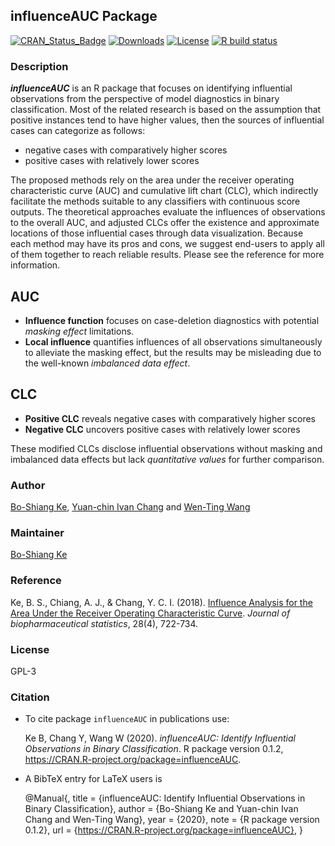 ## influenceAUC Package
[![CRAN_Status_Badge](http://www.r-pkg.org/badges/version/influenceAUC)](https://CRAN.R-project.org/package=influenceAUC)
[![Downloads](http://cranlogs.r-pkg.org/badges/grand-total/influenceAUC)](https://CRAN.R-project.org/package=influenceAUC)
[![License](http://img.shields.io/badge/license-GPL%20%28%3E=%203%29-brightgreen.svg?style=flat)](http://www.gnu.org/licenses/gpl-3.0.html)
[![R build status](https://github.com/egpivo/SpatPCA/workflows/R-CMD-check/badge.svg)](https://github.com/egpivo/SpatPCA/actions)

### Description
***influenceAUC*** is an R package that focuses on identifying influential observations from the perspective of model diagnostics in binary classification. Most of the related research is based on the assumption that positive instances tend to have higher values, then the sources of influential cases can categorize as follows:
+ negative cases with comparatively higher scores
+ positive cases with relatively lower scores

The proposed methods rely on the area under the receiver operating characteristic curve (AUC) and cumulative lift chart (CLC), which indirectly facilitate the methods suitable to any classifiers with continuous score outputs. The theoretical approaches evaluate the influences of observations to the overall AUC, and adjusted CLCs offer the existence and approximate locations of those influential cases through data visualization. Because each method may have its pros and cons, we suggest end-users to apply all of them together to reach reliable results. Please see the reference for more information.  

## AUC
* **Influence function** focuses on case-deletion diagnostics with potential *masking effect* limitations.
* **Local influence** quantifies influences of all observations simultaneously to alleviate the masking effect, but the results may be misleading due to the well-known *imbalanced data effect*.

## CLC
* **Positive CLC** reveals negative cases with comparatively higher scores 
* **Negative CLC** uncovers positive cases with relatively lower scores

These modified CLCs disclose influential observations without masking and imbalanced data effects but lack *quantitative values* for further comparison. 


### Author
[Bo-Shiang Ke](https://www.linkedin.com/in/boshiang "Bo-Shiang Ke"), [Yuan-chin Ivan Chang](http://idv.sinica.edu.tw/ycchang/ivan.html) and [Wen-Ting Wang](https://www.linkedin.com/in/wen-ting-wang-6083a17b "Wen-Ting Wang") 
 
### Maintainer
[Bo-Shiang Ke](https://www.linkedin.com/in/boshiang "Bo-Shiang Ke")

### Reference
Ke, B. S., Chiang, A. J., & Chang, Y. C. I. (2018). [Influence Analysis for the Area Under the Receiver Operating Characteristic Curve](https://www.tandfonline.com/doi/full/10.1080/10543406.2017.1377728). *Journal of biopharmaceutical statistics*, 28(4), 722-734.

### License
GPL-3

### Citation
- To cite package `influenceAUC` in publications use:

  Ke B, Chang Y, Wang W (2020). _influenceAUC: Identify
  Influential Observations in Binary Classification_. R package
  version 0.1.2,
  <https://CRAN.R-project.org/package=influenceAUC>.

- A BibTeX entry for LaTeX users is

  @Manual{,
    title = {influenceAUC: Identify Influential Observations in Binary Classification},
    author = {Bo-Shiang Ke and Yuan-chin Ivan Chang and Wen-Ting Wang},
    year = {2020},
    note = {R package version 0.1.2},
    url = {https://CRAN.R-project.org/package=influenceAUC},
  }
